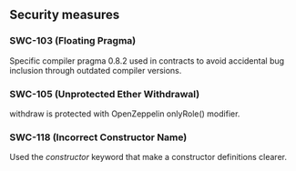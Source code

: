 ## Security measures

### SWC-103 (Floating Pragma)
Specific compiler pragma 0.8.2 used in contracts to avoid accidental bug inclusion through outdated compiler versions.

### SWC-105 (Unprotected Ether Withdrawal)
withdraw is protected with OpenZeppelin onlyRole() modifier.

### SWC-118 (Incorrect Constructor Name)
Used the <i>constructor</i> keyword that make a constructor definitions clearer. 

